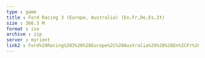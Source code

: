 ```yaml
---
type : game
title : Ford Racing 3 (Europe, Australia) (En,Fr,De,Es,It)
size : 366.3 M
format : iso
archive : zip
server : myrient
link2 : Ford%20Racing%203%20%28Europe%2C%20Australia%29%20%28En%2CFr%2CDe%2CEs%2CIt%29
---
```

